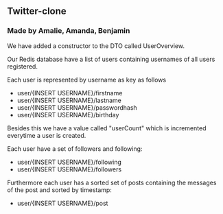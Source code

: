 ## Twitter-clone

### Made by Amalie, Amanda, Benjamin

We have added a constructor to the DTO called UserOverview. 

Our Redis database have a list of users containing usernames of all users registered. 

Each user is represented by username as key as follows
- user/{INSERT USERNAME}/firstname
- user/{INSERT USERNAME}/lastname
- user/{INSERT USERNAME}/passwordhash
- user/{INSERT USERNAME}/birthday

Besides this we have a value called "userCount" which is incremented everytime a user is created. 

Each user have a set of followers and following:
- user/{INSERT USERNAME}/following
- user/{INSERT USERNAME}/followers

Furthermore each user has a sorted set of posts containing the messages of the post and sorted by timestamp:
- user/{INSERT USERNAME}/post





